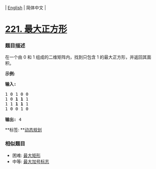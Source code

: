 | [English](README_EN.md) | 简体中文 |

# [221. 最大正方形](https://leetcode-cn.com/problems/maximal-square)
 ### 题目描述
<p>在一个由 0 和 1 组成的二维矩阵内，找到只包含 1 的最大正方形，并返回其面积。</p>

<p><strong>示例:</strong></p>

<pre><strong>输入: 
</strong>
1 0 1 0 0
1 0 <strong>1 1</strong> 1
1 1 <strong>1 1 </strong>1
1 0 0 1 0

<strong>输出: </strong>4</pre>

**标签:	**[动态规划](https://leetcode-cn.com/tag/dynamic-programming) 
 ### 相似题目
- 困难:	[最大矩形](https://leetcode-cn.com/problems/maximal-rectangle) 
- 中等:	[最大加号标志](https://leetcode-cn.com/problems/largest-plus-sign) 

